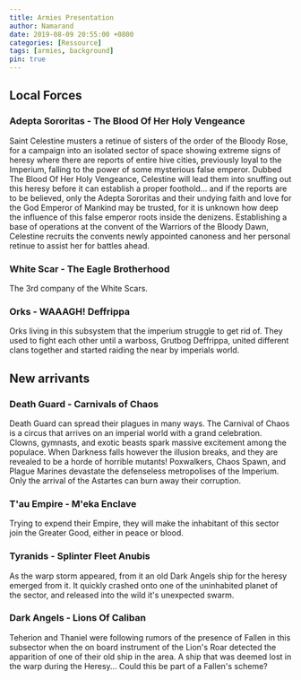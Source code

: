 ```yaml
---
title: Armies Presentation
author: Namarand
date: 2019-08-09 20:55:00 +0800
categories: [Ressource]
tags: [armies, background]
pin: true
---
```


## Local Forces

### Adepta Sororitas - The Blood Of Her Holy Vengeance

Saint Celestine musters a retinue of sisters of the order of the Bloody Rose, for a campaign into an isolated sector of space showing extreme signs of heresy where there are reports of entire hive cities,
previously loyal to the Imperium, falling to the power of some mysterious false emperor. Dubbed The Blood Of Her Holy Vengeance, Celestine will lead them into snuffing out this heresy before it can establish 
a proper foothold... and if the reports are to be believed, only the Adepta Sororitas and their undying faith and love for the God Emperor of Mankind may be trusted, for it is unknown how deep the influence 
of this false emperor roots inside the denizens. Establishing a base of operations at the convent of the Warriors of the Bloody Dawn, Celestine recruits the convents newly appointed canoness and her 
personal retinue to assist her for battles ahead.
 
### White Scar - The Eagle Brotherhood
 
The 3rd company of the White Scars.
 
### Orks - WAAAGH! Deffrippa
 
Orks living in this subsystem that the imperium struggle to get rid of. They used to fight each other until a warboss, Grutbog Deffrippa, united different clans together and started raiding the near by imperials world.
 
## New arrivants

### Death Guard - Carnivals of Chaos

Death Guard can spread their plagues in many ways. The Carnival of Chaos is a circus that arrives on an imperial world with a grand celebration. Clowns, gymnasts, 
and exotic beasts spark massive excitement among the populace. When Darkness falls however the illusion breaks, and they are revealed to be a horde of horrible mutants! 
Poxwalkers, Chaos Spawn, and Plague Marines devastate the defenseless metropolises of the Imperium. Only the arrival of the Astartes can burn away their corruption.

### T'au Empire - M'eka Enclave

Trying to expend their Empire, they will make the inhabitant of this sector join the Greater Good, either in peace or blood.

### Tyranids - Splinter Fleet Anubis

As the warp storm appeared, from it an old Dark Angels ship for the heresy emerged from it. It quickly crashed onto one of the uninhabited planet of the sector, and released into the wild it's unexpected swarm.

### Dark Angels - Lions Of Caliban

Teherion and Thaniel were following rumors of the presence of Fallen in this subsector when the on board instrument of the Lion's Roar detected the apparition of one of their old ship in the area. A ship 
that was deemed lost in the warp during the Heresy... Could this be part of a Fallen's scheme?